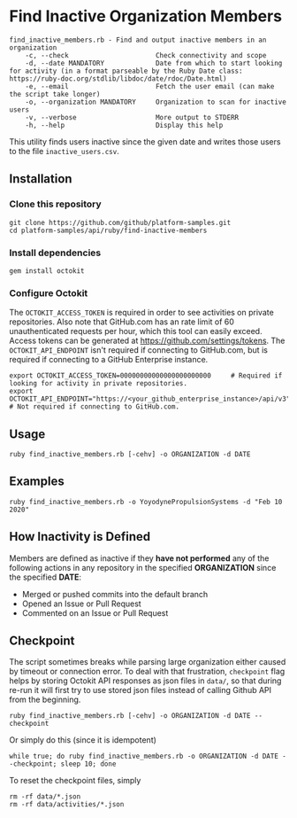 # Find Inactive Organization Members

```
find_inactive_members.rb - Find and output inactive members in an organization
    -c, --check                      Check connectivity and scope
    -d, --date MANDATORY             Date from which to start looking for activity (in a format parseable by the Ruby Date class: https://ruby-doc.org/stdlib/libdoc/date/rdoc/Date.html)
    -e, --email                      Fetch the user email (can make the script take longer)
    -o, --organization MANDATORY     Organization to scan for inactive users
    -v, --verbose                    More output to STDERR
    -h, --help                       Display this help
```

This utility finds users inactive since the given date and writes those users to the file `inactive_users.csv`.

## Installation

### Clone this repository

```shell
git clone https://github.com/github/platform-samples.git
cd platform-samples/api/ruby/find-inactive-members
```

### Install dependencies

```shell
gem install octokit
```

### Configure Octokit

The `OCTOKIT_ACCESS_TOKEN` is required in order to see activities on private repositories. Also note that GitHub.com has an rate limit of 60 unauthenticated requests per hour, which this tool can easily exceed. Access tokens can be generated at https://github.com/settings/tokens. The `OCTOKIT_API_ENDPOINT` isn't required if connecting to GitHub.com, but is required if connecting to a GitHub Enterprise instance.

```shell
export OCTOKIT_ACCESS_TOKEN=00000000000000000000000     # Required if looking for activity in private repositories.
export OCTOKIT_API_ENDPOINT="https://<your_github_enterprise_instance>/api/v3" # Not required if connecting to GitHub.com.
```

## Usage

```
ruby find_inactive_members.rb [-cehv] -o ORGANIZATION -d DATE
```

## Examples
```
ruby find_inactive_members.rb -o YoyodynePropulsionSystems -d "Feb 10 2020"
```

## How Inactivity is Defined

Members are defined as inactive if they **have not performed** any of the following actions in any repository in the specified **ORGANIZATION** since the specified **DATE**: 

- Merged or pushed commits into the default branch
- Opened an Issue or Pull Request
- Commented on an Issue or Pull Request

## Checkpoint

The script sometimes breaks while parsing large organization either caused by timeout or connection error.
To deal with that frustration, `checkpoint` flag helps by storing Octokit API responses as json files in `data/`, so that during re-run it will first try to use stored json files instead of calling Github API from the beginning.

```
ruby find_inactive_members.rb [-cehv] -o ORGANIZATION -d DATE --checkpoint
```

Or simply do this (since it is idempotent)

```
while true; do ruby find_inactive_members.rb -o ORGANIZATION -d DATE --checkpoint; sleep 10; done
```

To reset the checkpoint files, simply

```
rm -rf data/*.json
rm -rf data/activities/*.json
```
